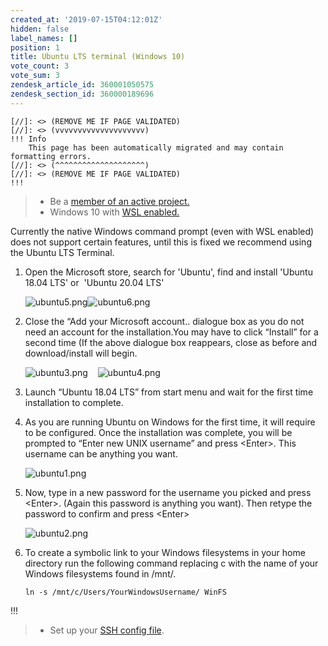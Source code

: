 ```yaml
---
created_at: '2019-07-15T04:12:01Z'
hidden: false
label_names: []
position: 1
title: Ubuntu LTS terminal (Windows 10)
vote_count: 3
vote_sum: 3
zendesk_article_id: 360001050575
zendesk_section_id: 360000189696
---
```



    [//]: <> (REMOVE ME IF PAGE VALIDATED)
    [//]: <> (vvvvvvvvvvvvvvvvvvvv)
    !!! Info
        This page has been automatically migrated and may contain formatting errors.
    [//]: <> (^^^^^^^^^^^^^^^^^^^^)
    [//]: <> (REMOVE ME IF PAGE VALIDATED)
    !!!
>
> -   Be a [member of an active
>     project.](https://support.nesi.org.nz/hc/en-gb/articles/360000693896-Applying-to-join-a-NeSI-project)
> -   Windows 10 with [WSL
>     enabled.](https://support.nesi.org.nz/hc/en-gb/articles/360001075575)

Currently the native Windows command prompt (even with WSL enabled) does
not support certain features, until this is fixed we recommend using the
Ubuntu LTS Terminal.

1.  Open the Microsoft store, search for 'Ubuntu', find and install
    'Ubuntu 18.04 LTS' or  'Ubuntu 20.04 LTS'   
      
    ![ubuntu5.png](assets/images/ubuntu7.png)![ubuntu6.png](assets/images/ubuntu8.png)  
      
      

2.  Close the “Add your Microsoft account.. dialogue box as you do not
    need an account for the installation.You may have to click “Install”
    for a second time (If the above dialogue box reappears, close as
    before and download/install will begin.  
      
    ![ubuntu3.png](assets/images/ubuntu9.png)  
     ![ubuntu4.png](assets/images/ubuntu10.png)  
      

3.  Launch “Ubuntu 18.04 LTS” from start menu and wait for the first
    time installation to complete.

4.  As you are running Ubuntu on Windows for the first time, it will
    require to be configured. Once the installation was complete, you
    will be prompted to “Enter new UNIX username” and press
    &lt;Enter&gt;. This username can be anything you want.  
      
    ![ubuntu1.png](assets/images/ubuntu11.png)  
      

5.  Now, type in a new password for the username you picked and press
    &lt;Enter&gt;. (Again this password is anything you want). Then
    retype the password to confirm and press &lt;Enter&gt;  
      
    ![ubuntu2.png](assets/images/ubuntu12.png)

6.  To create a symbolic link to your Windows filesystems in your home
    directory run the following command replacing c with the name of
    your Windows filesystems found in /mnt/. 

        ln -s /mnt/c/Users/YourWindowsUsername/ WinFS
!!!
>
> -   Set up your [SSH config
>     file](https://support.nesi.org.nz/hc/en-gb/articles/360000625535).
